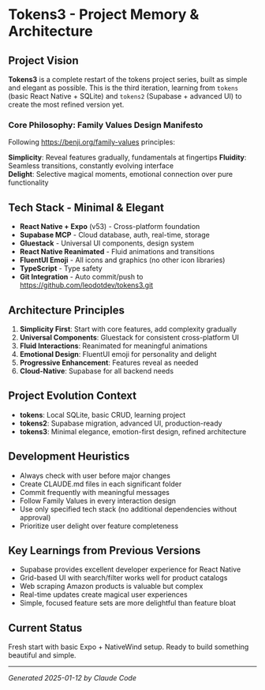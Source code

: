 # Tokens3 - Project Memory & Architecture

## Project Vision
**Tokens3** is a complete restart of the tokens project series, built as simple and elegant as possible. This is the third iteration, learning from `tokens` (basic React Native + SQLite) and `tokens2` (Supabase + advanced UI) to create the most refined version yet.

### Core Philosophy: Family Values Design Manifesto
Following https://benji.org/family-values principles:

**Simplicity**: Reveal features gradually, fundamentals at fingertips
**Fluidity**: Seamless transitions, constantly evolving interface  
**Delight**: Selective magical moments, emotional connection over pure functionality

## Tech Stack - Minimal & Elegant
- **React Native + Expo** (v53) - Cross-platform foundation
- **Supabase MCP** - Cloud database, auth, real-time, storage 
- **Gluestack** - Universal UI components, design system
- **React Native Reanimated** - Fluid animations and transitions
- **FluentUI Emoji** - All icons and graphics (no other icon libraries)
- **TypeScript** - Type safety
- **Git Integration** - Auto commit/push to https://github.com/leodotdev/tokens3.git

## Architecture Principles
1. **Simplicity First**: Start with core features, add complexity gradually
2. **Universal Components**: Gluestack for consistent cross-platform UI
3. **Fluid Interactions**: Reanimated for meaningful animations
4. **Emotional Design**: FluentUI emoji for personality and delight
5. **Progressive Enhancement**: Features reveal as needed
6. **Cloud-Native**: Supabase for all backend needs

## Project Evolution Context
- **tokens**: Local SQLite, basic CRUD, learning project
- **tokens2**: Supabase migration, advanced UI, production-ready
- **tokens3**: Minimal elegance, emotion-first design, refined architecture

## Development Heuristics
- Always check with user before major changes
- Create CLAUDE.md files in each significant folder
- Commit frequently with meaningful messages
- Follow Family Values in every interaction design
- Use only specified tech stack (no additional dependencies without approval)
- Prioritize user delight over feature completeness

## Key Learnings from Previous Versions
- Supabase provides excellent developer experience for React Native
- Grid-based UI with search/filter works well for product catalogs
- Web scraping Amazon products is valuable but complex
- Real-time updates create magical user experiences
- Simple, focused feature sets are more delightful than feature bloat

## Current Status
Fresh start with basic Expo + NativeWind setup. Ready to build something beautiful and simple.

---
*Generated 2025-01-12 by Claude Code*